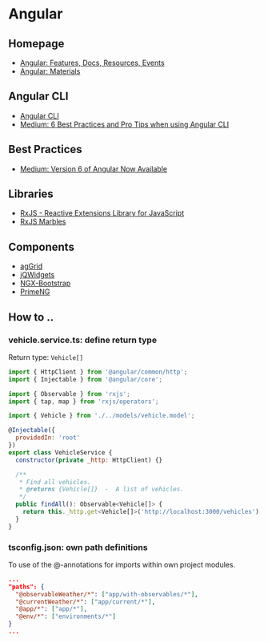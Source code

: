 # Angular

## Homepage

- <a target="_blank" href="https://angular.io/">Angular: Features, Docs, Resources, Events</a>
- <a target="_blank" href="https://material.angular.io">Angular: Materials</a>

## Angular CLI

- <a target="_blank" href="https://cli.angular.io/">Angular CLI</a>
- <a target="\_blank" href="https://medium.com/@tomastrajan/6-best-practices-pro-tips-for-angular-cli-better-developer-experience-7b328bc9db81">Medium: 6 Best Practices and Pro Tips when using Angular CLI</a>

## Best Practices

- <a target="_blank" href="https://blog.angular.io/version-6-of-angular-now-available-cc56b0efa7a4">Medium: Version 6 of Angular Now Available</a>

## Libraries

- <a href="https://rxjs-dev.firebaseapp.com/" target="_blank">RxJS - Reactive Extensions Library for JavaScript</a>
- <a href="http://rxmarbles.com/" target="_blank">RxJS Marbles</a>

## Components

- <a href="https://www.ag-grid.com/" target="_blank">agGrid</a>
- <a href="https://www.jqwidgets.com/" target="_blank">jQWidgets</a>
- <a href="http://valor-software.com/ngx-bootstrap/#/" target="_blank">NGX-Bootstrap</a>
- <a href="https://www.primefaces.org/primeng/#/" target="_blank">PrimeNG</a>

## How to ..

### vehicle.service.ts: define return type

Return type: <code>Vehicle[]</code>

```javascript
import { HttpClient } from '@angular/common/http';
import { Injectable } from '@angular/core';

import { Observable } from 'rxjs';
import { tap, map } from 'rxjs/operators';

import { Vehicle } from './../models/vehicle.model';

@Injectable({
  providedIn: 'root'
})
export class VehicleService {
  constructor(private _http: HttpClient) {}

  /**
   * Find all vehicles.
   * @returns {Vehicle[]}  -  A list of vehicles.
   */
  public findAll(): Observable<Vehicle[]> {
    return this._http.get<Vehicle[]>('http://localhost:3000/vehicles');
  }
}
```

### tsconfig.json: own path definitions

To use of the @-annotations for imports within own project modules.

```json
...
"paths": {
  "@observableWeather/*": ["app/with-observables/*"],
  "@currentWeather/*": ["app/current/*"],
  "@app/*": ["app/*"],
  "@env/*": ["environments/*"]
}
...
```
